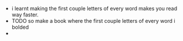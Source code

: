 - i learnt making the first couple letters of every word makes you read way faster.
- TODO so make a book where the first couple letters of every word i bolded
-